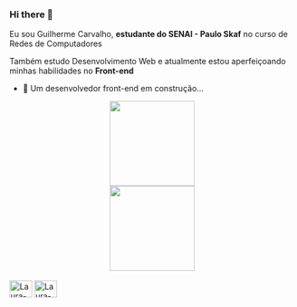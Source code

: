 ### Hi there 👋

<p>Eu sou Guilherme Carvalho, <b>estudante do SENAI - Paulo Skaf</b> no curso de Redes de Computadores</p>
<p>Também estudo Desenvolvimento Web e atualmente estou aperfeiçoando minhas habilidades no <b>Front-end</b></p>


- 🔭 Um desenvolvedor front-end em construção...
<div align="center">
<img height="150em" src="https://github-readme-stats.vercel.app/api?username=lauragiovanna&show_icons=true&theme=dracula&include_all_commits=true&count_private=true"/>
<br>
<img height="150em" src="https://github-readme-stats.vercel.app/api/top-langs/?username=lauragiovanna&layout=compact&langs_count=7&theme=dracula"/>
</div>
<div style="display:inline_block"><br>

<img align="center" alt="Laura-Html" height="30" width="40" src="https://raw.githubusercontent.com/devicons/devicon/master/icons/javascript/javascript-plain .svg">


  <img align="center" alt="Laura-Css" height="30" width="40" src="https://raw.githubusercontent.com/devicons/devicon/master/icons/react/react-original .svg">
  


 

